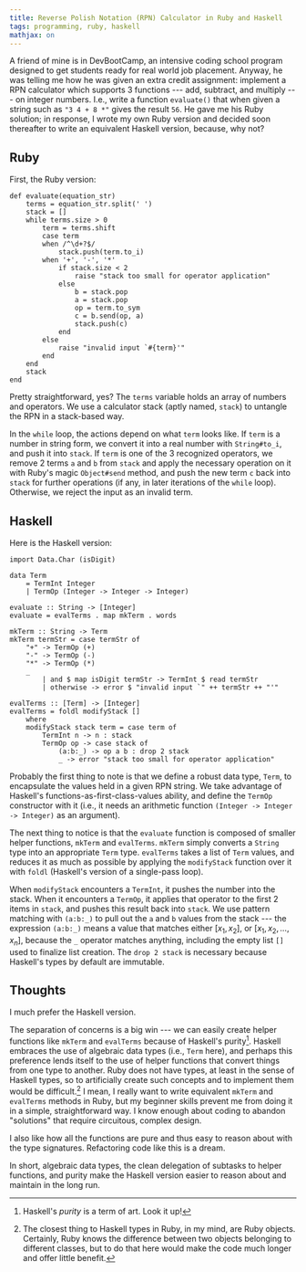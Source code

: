 ```yaml
---
title: Reverse Polish Notation (RPN) Calculator in Ruby and Haskell
tags: programming, ruby, haskell
mathjax: on
---
```


A friend of mine is in DevBootCamp, an intensive coding school program designed to get students ready for real world job placement.
Anyway, he was telling me how he was given an extra credit assignment: implement a RPN calculator which supports 3 functions --- add, subtract, and multiply --- on integer numbers.
I.e., write a function `evaluate()` that when given a string such as `"3 4 + 8 *"` gives the result `56`.
He gave me his Ruby solution; in response, I wrote my own Ruby version and decided soon thereafter to write an equivalent Haskell version, because, why not?

## Ruby

First, the Ruby version:

```{.ruby .numberLines}
def evaluate(equation_str)
	terms = equation_str.split(' ')
	stack = []
	while terms.size > 0
		term = terms.shift
		case term
		when /^\d+?$/
			stack.push(term.to_i)
		when '+', '-', '*'
			if stack.size < 2
				raise "stack too small for operator application"
			else
				b = stack.pop
				a = stack.pop
				op = term.to_sym
				c = b.send(op, a)
				stack.push(c)
			end
		else
			raise "invalid input `#{term}'"
		end
	end
	stack
end
```

Pretty straightforward, yes?
The `terms` variable holds an array of numbers and operators.
We use a calculator stack (aptly named, `stack`) to untangle the RPN in a stack-based way.

In the `while` loop, the actions depend on what `term` looks like.
If `term` is a number in string form, we convert it into a real number with `String#to_i`, and push it into `stack`.
If `term` is one of the 3 recognized operators, we remove 2 terms `a` and `b` from `stack` and apply the necessary operation on it with Ruby's magic `Object#send` method, and push the new term `c` back into `stack` for further operations (if any, in later iterations of the `while` loop).
Otherwise, we reject the input as an invalid term.

## Haskell

Here is the Haskell version:

```{.haskell .numberLines}
import Data.Char (isDigit)

data Term
	= TermInt Integer
	| TermOp (Integer -> Integer -> Integer)

evaluate :: String -> [Integer]
evaluate = evalTerms . map mkTerm . words

mkTerm :: String -> Term
mkTerm termStr = case termStr of
	"+" -> TermOp (+)
	"-" -> TermOp (-)
	"*" -> TermOp (*)
	_
		| and $ map isDigit termStr -> TermInt $ read termStr
		| otherwise -> error $ "invalid input `" ++ termStr ++ "'"

evalTerms :: [Term] -> [Integer]
evalTerms = foldl modifyStack []
	where
	modifyStack stack term = case term of
		TermInt n -> n : stack
		TermOp op -> case stack of
			(a:b:_) -> op a b : drop 2 stack
			_ -> error "stack too small for operator application"
```

Probably the first thing to note is that we define a robust data type, `Term`, to encapsulate the values held in a given RPN string.
We take advantage of Haskell's functions-as-first-class-values ability, and define the `TermOp` constructor with it (i.e., it needs an arithmetic function `(Integer -> Integer -> Integer)` as an argument).

The next thing to notice is that the `evaluate` function is composed of smaller helper functions, `mkTerm` and `evalTerms`.
`mkTerm` simply converts a `String` type into an appropriate `Term` type.
`evalTerms` takes a list of `Term` values, and reduces it as much as possible by applying the `modifyStack` function over it with `foldl` (Haskell's version of a single-pass loop).

When `modifyStack` encounters a `TermInt`, it pushes the number into the stack.
When it encounters a `TermOp`, it applies that operator to the first 2 items in `stack`, and pushes this result back into `stack`.
We use pattern matching with `(a:b:_)` to pull out the `a` and `b` values from the stack --- the expression `(a:b:_)` means a value that matches either $[x_1, x_2]$, or $[x_1, x_2, ... , x_n]$, because the `_` operator matches anything, including the empty list `[]` used to finalize list creation.
The `drop 2 stack` is necessary because Haskell's types by default are immutable.

## Thoughts

I much prefer the Haskell version.

The separation of concerns is a big win --- we can easily create helper functions like `mkTerm` and `evalTerms` because of Haskell's purity[^purity].
Haskell embraces the use of algebraic data types (i.e., `Term` here), and perhaps this preference lends itself to the use of helper functions that convert things from one type to another.
Ruby does not have types, at least in the sense of Haskell types, so to artificially create such concepts and to implement them would be difficult.[^ruby-type]
I mean, I really want to write equivalent `mkTerm` and `evalTerms` methods in Ruby, but my beginner skills prevent me from doing it in a simple, straightforward way.
I know enough about coding to abandon "solutions" that require circuitous, complex design.

I also like how all the functions are pure and thus easy to reason about with the type signatures.
Refactoring code like this is a dream.

In short, algebraic data types, the clean delegation of subtasks to helper functions, and purity make the Haskell version easier to reason about and maintain in the long run.

[^purity]: Haskell's *purity* is a term of art. Look it up!
[^ruby-type]: The closest thing to Haskell types in Ruby, in my mind, are Ruby objects.
Certainly, Ruby knows the difference between two objects belonging to different classes, but to do that here would make the code much longer and offer little benefit.
